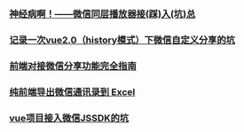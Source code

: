 ### [神经病啊！——微信同层播放器接(踩)入(坑)总](https://segmentfault.com/a/1190000008782550)
### [记录一次vue2.0（history模式）下微信自定义分享的坑](https://juejin.im/post/5b8e44b3f265da433109ac4f)
### [前端对接微信分享功能完全指南](https://juejin.im/post/5be4238df265da6142736496)
### [纯前端导出微信通讯录到 Excel](https://juejin.im/post/5bebd0e5f265da61417120a9)
### [vue项目接入微信JSSDK的坑](https://juejin.im/post/5c121be6e51d4504bc5e542e)
